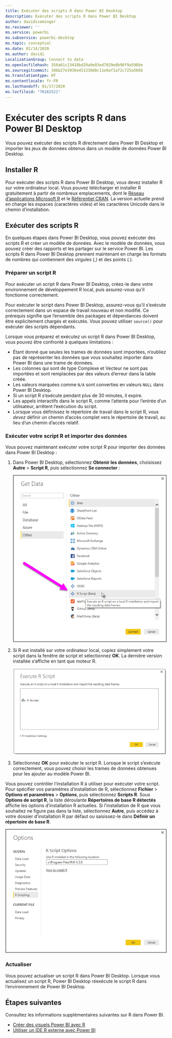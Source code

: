 ```yaml
---
title: Exécuter des scripts R dans Power BI Desktop
description: Exécuter des scripts R dans Power BI Desktop
author: davidiseminger
ms.reviewer: ''
ms.service: powerbi
ms.subservice: powerbi-desktop
ms.topic: conceptual
ms.date: 01/14/2020
ms.author: davidi
LocalizationGroup: Connect to data
ms.openlocfilehash: 358a61c13418bd29a9e83ed7029e8b90f9a5988e
ms.sourcegitcommit: 3d6b27e3936e451339d8c11e9af1a72c725a5668
ms.translationtype: HT
ms.contentlocale: fr-FR
ms.lasthandoff: 01/17/2020
ms.locfileid: "76161521"
---
```

# <a name="run-r-scripts-in-power-bi-desktop"></a>Exécuter des scripts R dans Power BI Desktop

Vous pouvez exécuter des scripts R directement dans Power BI Desktop et importer les jeux de données obtenus dans un modèle de données Power BI Desktop.

## <a name="install-r"></a>Installer R

Pour exécuter des scripts R dans Power BI Desktop, vous devez installer R sur votre ordinateur local. Vous pouvez télécharger et installer R gratuitement à partir de nombreux emplacements, dont le [Réseau d’applications Microsoft R](https://mran.revolutionanalytics.com/download/) et le [Référentiel CRAN](https://cran.r-project.org/bin/windows/base/). La version actuelle prend en charge les espaces (caractères vides) et les caractères Unicode dans le chemin d’installation.

## <a name="run-r-scripts"></a>Exécuter des scripts R

En quelques étapes dans Power BI Desktop, vous pouvez exécuter des scripts R et créer un modèle de données. Avec le modèle de données, vous pouvez créer des rapports et les partager sur le service Power BI. Les scripts R dans Power BI Desktop prennent maintenant en charge les formats de nombres qui contiennent des virgules (,) et des points (.).

### <a name="prepare-an-r-script"></a>Préparer un script R

Pour exécuter un script R dans Power BI Desktop, créez-le dans votre environnement de développement R local, puis assurez-vous qu’il fonctionne correctement.

Pour exécuter le script dans Power BI Desktop, assurez-vous qu’il s’exécute correctement dans un espace de travail nouveau et non modifié. Ce prérequis signifie que l’ensemble des packages et dépendances doivent être explicitement chargés et exécutés. Vous pouvez utiliser `source()` pour exécuter des scripts dépendants.

Lorsque vous préparez et exécutez un script R dans Power BI Desktop, vous pouvez être confronté à quelques limitations :

* Étant donné que seules les trames de données sont importées, n’oubliez pas de représenter les données que vous souhaitez importer dans Power BI dans une trame de données.
* Les colonnes qui sont de type Complexe et Vecteur ne sont pas importées et sont remplacées par des valeurs d’erreur dans la table créée.
* Les valeurs marquées comme `N/A` sont converties en valeurs `NULL` dans Power BI Desktop.
* Si un script R s’exécute pendant plus de 30 minutes, il expire.
* Les appels interactifs dans le script R, comme l’attente pour l’entrée d’un utilisateur, arrêtent l’exécution du script.
* Lorsque vous définissez le répertoire de travail dans le script R, vous *devez* définir un chemin d’accès complet vers le répertoire de travail, au lieu d’un chemin d’accès relatif.

### <a name="run-your-r-script-and-import-data"></a>Exécuter votre script R et importer des données

Vous pouvez maintenant exécuter votre script R pour importer des données dans Power BI Desktop :

1. Dans Power BI Desktop, sélectionnez **Obtenir les données**, choisissez **Autre** > **Script R**, puis sélectionnez **Se connecter** :

    ![Se connecter à un script R, catégorie Autre, boîte de dialogue Obtenir les données, Power BI Desktop](media/desktop-r-scripts/r-scripts-1.png)

2. Si R est installé sur votre ordinateur local, copiez simplement votre script dans la fenêtre de script et sélectionnez **OK**. La dernière version installée s’affiche en tant que moteur R.

    ![Boîte de dialogue de script R, Power BI Desktop](media/desktop-r-scripts/r-scripts-2.png)

3. Sélectionnez **OK** pour exécuter le script R. Lorsque le script s’exécute correctement, vous pouvez choisir les trames de données obtenues pour les ajouter au modèle Power BI.

Vous pouvez contrôler l’installation R à utiliser pour exécuter votre script. Pour spécifier vos paramètres d’installation de R, sélectionnez **Fichier** > **Options et paramètres** > **Options**, puis sélectionnez **Scripts R**. Sous **Options de script R**, la liste déroulante **Répertoires de base R détectés** affiche les options d’installation R actuelles. Si l’installation de R que vous souhaitez ne figure pas dans la liste, sélectionnez **Autre**, puis accédez à votre dossier d’installation R par défaut ou saisissez-le dans **Définir un répertoire de base R**.

![Options de script R, boîte de dialogue Options, Power BI Desktop](media/desktop-r-scripts/r-scripts-4.png)

### <a name="refresh"></a>Actualiser

Vous pouvez actualiser un script R dans Power BI Desktop. Lorsque vous actualisez un script R, Power BI Desktop réexécute le script R dans l’environnement de Power BI Desktop.

## <a name="next-steps"></a>Étapes suivantes

Consultez les informations supplémentaires suivantes sur R dans Power BI.

* [Créer des visuels Power BI avec R](desktop-r-visuals.md)
* [Utiliser un IDE R externe avec Power BI](desktop-r-ide.md)

